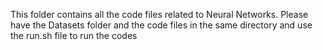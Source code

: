This folder contains all the code files related to Neural Networks. Please have the Datasets folder and the code files in the same directory and use the run.sh file to run the codes
